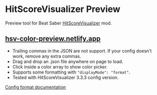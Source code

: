 # HitScoreVisualizer Preview

Preview tool for Beat Saber [HitScoreVisualizer](https://github.com/ErisApps/HitScoreVisualizer) mod.

## [hsv-color-preview.netlify.app](https://hsv-color-preview.netlify.app/)

- Trailing commas in the JSON are not support. If your config doesn't work, remove any extra commas.
- Drag and drop an .json file anywhere on page to load.
- Click inside a color array to show color picker.
- Supports some formatting with `"displayMode": "format"`.
- Tested with HitScoreVisualizer 3.3.3 config version.

[Config format documentation](https://github.com/ErisApps/HitScoreVisualizer#how-to-config-aka-config-explained)

